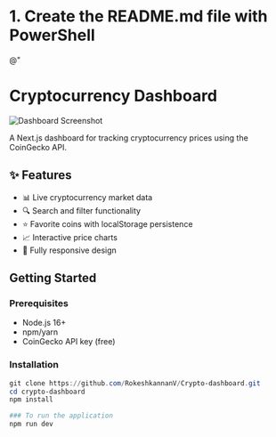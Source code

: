 # 1. Create the README.md file with PowerShell
@"
# Cryptocurrency Dashboard

![Dashboard Screenshot](public/screenshot.png)

A Next.js dashboard for tracking cryptocurrency prices using the CoinGecko API.

## ✨ Features

- 📊 Live cryptocurrency market data
- 🔍 Search and filter functionality
- ⭐ Favorite coins with localStorage persistence
- 📈 Interactive price charts
- 📱 Fully responsive design

## Getting Started

### Prerequisites
- Node.js 16+
- npm/yarn
- CoinGecko API key (free)

### Installation
```powershell
git clone https://github.com/RokeshkannanV/Crypto-dashboard.git
cd crypto-dashboard
npm install

### To run the application
npm run dev 